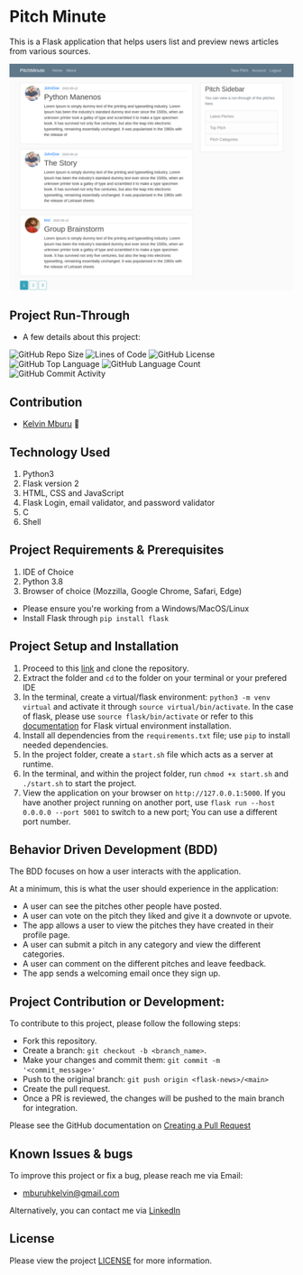 # Pitch Minute
This is a Flask application that helps users list and preview news articles from various sources.

![Site Screenshot](flaskblog/static/profile_pics/Flask-Blog.png)

## Project Run-Through
* A few details about this project:

![GitHub Repo Size](https://img.shields.io/github/repo-size/kelvinmburu/pitch-minute)
![Lines of Code](https://img.shields.io/tokei/lines/github/kelvinmburu/pitch-minute)
![GitHub License](https://img.shields.io/github/license/kelvinmburu/pitch-minute)
![GitHub Top Language](https://img.shields.io/github/languages/top/kelvinmburu/pitch-minute)
![GitHub Language Count](https://img.shields.io/github/languages/count/kelvinmburu/pitch-minute)
![GitHub Commit Activity](https://img.shields.io/github/commit-activity/w/kelvinmburu/pitch-minute)

## Contribution
- [Kelvin Mburu](https://github.com/kelvinmburu) 📖

## Technology Used

1. Python3
2. Flask version 2
3. HTML, CSS and JavaScript
4. Flask Login, email validator, and password validator
5. C
6. Shell

## Project Requirements & Prerequisites

1. IDE of Choice
2. Python 3.8
3. Browser of choice (Mozzilla, Google Chrome, Safari, Edge)

* Please ensure you're working from a Windows/MacOS/Linux
* Install Flask through `pip install flask`

## Project Setup and Installation

1. Proceed to this [link](https://github.com/kelvinmburu/pitch-minute.git) and clone the repository.
2. Extract the folder and `cd` to the folder on your terminal or your prefered IDE
3. In the terminal, create a virtual/flask environment: `python3 -m venv virtual` and activate it through `source virtual/bin/activate`. In the case of flask, please use `source flask/bin/activate` or refer to this [documentation](https://stackoverflow.com/questions/31252791/flask-importerror-no-module-named-flask) for Flask virtual environment installation.
4. Install all dependencies from the `requirements.txt` file; use `pip` to install needed dependencies.
5. In the project folder, create a `start.sh` file which acts as a server at runtime.
6. In the terminal, and within the project folder, run `chmod +x start.sh` and `./start.sh` to start the project.
7. View the application on your browser on `http://127.0.0.1:5000`. If you have another project running on another port, use `flask run --host 0.0.0.0 --port 5001` to switch to a new port; You can use a different port number.

## Behavior Driven Development (BDD)

The BDD focuses on how a user interacts with the application.

At a minimum, this is what the user should experience in the application:

* A user can see the pitches other people have posted.
* A user can vote on the pitch they liked and give it a downvote or upvote.
* The app allows a user to view the pitches they have created in their profile page.
* A user can submit a pitch in any category and view the different categories.
* A user can comment on the different pitches and leave feedback.
* The app sends a welcoming email once they sign up.


## Project Contribution or Development:

To contribute to this project, please follow the following steps:
* Fork this repository.
* Create a branch: `git checkout -b <branch_name>`.
* Make your changes and commit them: `git commit -m '<commit_message>'`
* Push to the original branch: `git push origin <flask-news>/<main>`
* Create the pull request.
* Once a PR is reviewed, the changes will be pushed to the main branch for integration.

Please see the GitHub documentation on [Creating a Pull Request](https://help.github.com/en/github/collaborating-with-issues-and-pull-requests/creating-a-pull-request)

## Known Issues & bugs

To improve this project or fix a bug, please reach me via Email:
* [mburuhkelvin@gmail.com](mailto:mburuhkelvin@gmail.com)

Alternatively, you can contact me via [LinkedIn](https://www.linkedin.com/in/kelvin-m-560a25135/)

## License

Please view the project [LICENSE](LICENSE) for more information.
